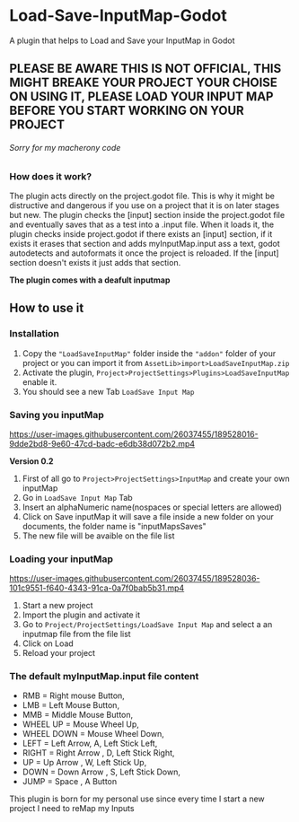 # Load-Save-InputMap-Godot
A plugin that helps to Load and Save your InputMap in Godot

## PLEASE BE AWARE THIS IS NOT OFFICIAL, THIS MIGHT BREAKE YOUR PROJECT YOUR CHOISE ON USING IT, PLEASE LOAD YOUR INPUT MAP BEFORE YOU START WORKING ON YOUR PROJECT
###### Sorry for my macherony code

### How does it work?
The plugin acts directly on the project.godot file. This is why it might be distructive and dangerous if you use on a project that it is on later stages but new.
The plugin checks the [input] section inside the project.godot file and eventually saves that as a test into a .input file. 
When it loads it, the plugin checks inside project.godot if there exists an [input] section, if it exists it erases that section and adds myInputMap.input ass a text, godot autodetects and autoformats it once the project is reloaded.
If the [input] section doesn't exists it just adds that section.

**The plugin comes with a deafult inputmap**

## How to use it
### Installation
1) Copy the `"LoadSaveInputMap"` folder inside the `"addon"` folder of your project or you can import it from `AssetLib>import>LoadSaveInputMap.zip`
2) Activate the plugin, `Project>ProjectSettings>Plugins>LoadSaveInputMap` enable it.
3) You should see a new Tab `LoadSave Input Map`

### Saving you inputMap




https://user-images.githubusercontent.com/26037455/189528016-9dde2bd8-9e60-47cd-badc-e6db38d072b2.mp4



**Version 0.2**
1) First of all go to `Project>ProjectSettings>InputMap` and create your own inputMap
2) Go in ``LoadSave Input Map`` Tab 
3) Insert an alphaNumeric name(nospaces or special letters are allowed)
4) Click on Save inputMap it will save a file inside a new folder on your documents, the folder name is "inputMapsSaves"
5) The new file will be avaible on the file list

### Loading your inputMap




https://user-images.githubusercontent.com/26037455/189528036-101c9551-f640-4343-91ca-0a7f0bab5b31.mp4




1) Start a new project 
2) Import the plugin and activate it 
3) Go to `Project/ProjectSettings/LoadSave Input Map` and select a an inputmap file from the file list
4) Click on Load
5) Reload your project

### The default myInputMap.input file content

- RMB = Right mouse Button,
- LMB = Left Mouse Button,
- MMB = Middle Mouse Button,
- WHEEL UP = Mouse Wheel Up,
- WHEEL DOWN = Mouse Wheel Down,
- LEFT = Left Arrow, A, Left Stick Left,
- RIGHT = Right Arrow , D, Left Stick Right,
- UP = Up Arrow , W, Left Stick Up,
- DOWN = Down Arrow , S, Left Stick Down,
- JUMP = Space , A Button 


This plugin is born for my personal use since every time I start a new project I need to reMap my Inputs


